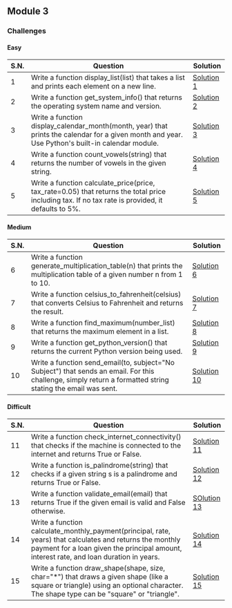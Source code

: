## Module 3

### Challenges

#### Easy

| S.N. | Question                                                                                                                                          | Solution                                   |
| ---- | ------------------------------------------------------------------------------------------------------------------------------------------------- | ------------------------------------------ |
| 1    | Write a function display_list(list) that takes a list and prints each element on a new line.                                                      | [Solution 1](/module_3/easy/solution_1.py) |
| 2    | Write a function get_system_info() that returns the operating system name and version.                                                            | [Solution 2](/module_3/easy/solution_2.py) |
| 3    | Write a function display_calendar_month(month, year) that prints the calendar for a given month and year. Use Python's built-in calendar module.  | [Solution 3](/module_3/easy/solution_3.py) |
| 4    | Write a function count_vowels(string) that returns the number of vowels in the given string.                                                      | [Solution 4](/module_3/easy/solution_4.py) |
| 5    | Write a function calculate_price(price, tax_rate=0.05) that returns the total price including tax. If no tax rate is provided, it defaults to 5%. | [Solution 5](/module_3/easy/solution_5.py) |

#### Medium

| S.N. | Question                                                                                                                                                    | Solution                                       |
| ---- | ----------------------------------------------------------------------------------------------------------------------------------------------------------- | ---------------------------------------------- |
| 6    | Write a function generate_multiplication_table(n) that prints the multiplication table of a given number n from 1 to 10.                                    | [Solution 6](/module_3/medium/solution_6.py)   |
| 7    | Write a function celsius_to_fahrenheit(celsius) that converts Celsius to Fahrenheit and returns the result.                                                 | [Solution 7](/module_3/medium/solution_7.py)   |
| 8    | Write a function find_maximum(number_list) that returns the maximum element in a list.                                                                      | [Solution 8](/module_3/medium/solution_8.py)   |
| 9    | Write a function get_python_version() that returns the current Python version being used.                                                                   | [Solution 9](/module_3/medium/solution_9.py)   |
| 10   | Write a function send_email(to, subject="No Subject") that sends an email. For this challenge, simply return a formatted string stating the email was sent. | [Solution 10](/module_3/medium/solution_10.py) |

#### Difficult

| S.N. | Question                                                                                                                                                                                             | Solution                                          |
| ---- | ---------------------------------------------------------------------------------------------------------------------------------------------------------------------------------------------------- | ------------------------------------------------- |
| 11   | Write a function check_internet_connectivity() that checks if the machine is connected to the internet and returns True or False.                                                                    | [Solution 11](/module_3/difficult/solution_11.py) |
| 12   | Write a function is_palindrome(string) that checks if a given string s is a palindrome and returns True or False.                                                                                    | [Solution 12](/module_3/difficult/solution_12.py) |
| 13   | Write a function validate_email(email) that returns True if the given email is valid and False otherwise.                                                                                            | [SOlution 13](/module_3/difficult/solution_13.py) |
| 14   | Write a function calculate_monthly_payment(principal, rate, years) that calculates and returns the monthly payment for a loan given the principal amount, interest rate, and loan duration in years. | [Solution 14](/module_3/difficult/solution_14.py) |
| 15   | Write a function draw_shape(shape, size, char="\*") that draws a given shape (like a square or triangle) using an optional character. The shape type can be "square" or "triangle".                  | [Solution 15](/module_3/difficult/solution_15.py) |
